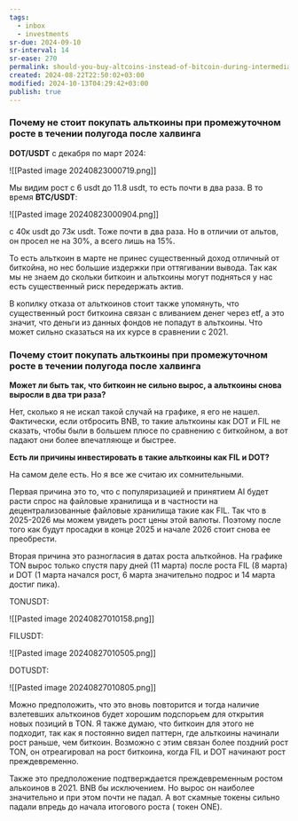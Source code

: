 ```yaml
---
tags:
  - inbox
  - investments
sr-due: 2024-09-10
sr-interval: 14
sr-ease: 270
permalink: should-you-buy-altcoins-instead-of-bitcoin-during-intermediate-growth
created: 2024-08-22T22:50:02+03:00
modified: 2024-10-13T04:29:42+03:00
publish: true
---
```


### Почему не стоит покупать альткоины при промежуточном росте в течении полугода после халвинга

**DOT/USDT** с декабря по март 2024:

![[Pasted image 20240823000719.png]]

Мы видим рост с 6 usdt до 11.8 usdt, то есть почти в два раза.
В то время **BTC/USDT**:

![[Pasted image 20240823000904.png]]

c 40к usdt до 73к usdt. Тоже почти в два раза. Но в отличии от альтов, он просел не на 30%, а всего лишь на 15%.

То есть альткоин в марте не принес существенный доход отличный от биткойна, но нес большие издержки при оттягивании вывода. Так как мы не знаем до скольки биткоин и альткоины могут подняться у нас есть существенный риск передержать актив.

В копилку отказа от альткоинов стоит также упомянуть, что существенный рост биткоина связан с вливанием денег через etf, а это значит, что деньги из данных фондов не попадут в альткоины. Что может сильно сказаться на их курсе в сравнении с 2021.

### Почему стоит покупать альткоины при промежуточном росте в течении полугода после халвинга

**Может ли быть так, что биткоин не сильно вырос, а альткоины снова выросли в два три раза?**

Нет, сколько я не искал такой случай на графике, я его не нашел. Фактически, если отбросить BNB, то такие альткоины как DOT и FIL не сказать, чтобы были в большем плюсе по сравнению с биткойном, а вот падают они более впечатляюще и быстрее.

**Есть ли причины инвестировать в такие альткоины как FIL и DOT?**

На самом деле есть. Но я все же считаю их сомнительными.

Первая причина это то, что с популяризацией и принятием AI будет расти спрос на файловые хранилища и в частности на децентрализованные файловые хранилища такие как FIL. Так что в 2025-2026 мы можем увидеть рост цены этой валюты. Поэтому после того как будут просадки в конце 2025 и начале 2026 стоит снова ее преобрести.

Вторая причина это разногласия в датах роста альткойнов. На графике TON вырос только спустя пару дней (11 марта) после роста FIL (8 марта) и DOT (1 марта начался рост, 6 марта значительно подрос и 14 марта достиг пика).

TONUSDT:

![[Pasted image 20240827010158.png]]

FILUSDT:

![[Pasted image 20240827010505.png]]

DOTUSDT:

![[Pasted image 20240827010805.png]]

Можно предположить, что это вновь повторится и тогда наличие взлетевших альткоинов будет хорошим подспорьем для открытия новых позиций в TON. Я также думаю, что биткоин для этого не подходит, так как я постоянно видел паттерн, где альткоины начинали рост раньше, чем биткоин. Возможно с этим связан более поздний рост TON, он отреагировал на рост биткоина, когда FIL и DOT начинают рост преждевременно.

Также это предположение подтверждается преждевременным ростом алькоинов в 2021. BNB бы исключением. Но вырос он наиболее значительно и при этом почти не падал. А вот скамные токены сильно падали впредь до начала итогового роста ( токен ONE).




